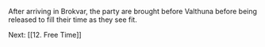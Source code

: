 After arriving in Brokvar, the party are brought before Valthuna before being released to fill their time as they see fit.

Next: [[12. Free Time]]